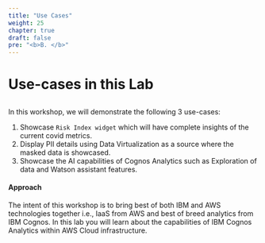 ```yaml
---
title: "Use Cases"
weight: 25
chapter: true
draft: false
pre: "<b>B. </b>"
---
```


# Use-cases in this Lab

##

In this workshop, we will demonstrate the following 3 use-cases:

1. Showcase `Risk Index widget` which will have complete insights of the current covid metrics.
2. Display PII details using Data Virtualization as a source where the masked data is showcased.
3. Showcase the AI capabilities of Cognos Analytics such as Exploration of data and Watson assistant features.

#### Approach

The intent of this workshop is to bring best of both IBM and AWS technologies together i.e., IaaS from AWS and best of breed analytics from IBM Cognos. In this lab you will learn about the capabilities of IBM Cognos Analytics within AWS Cloud infrastructure.
